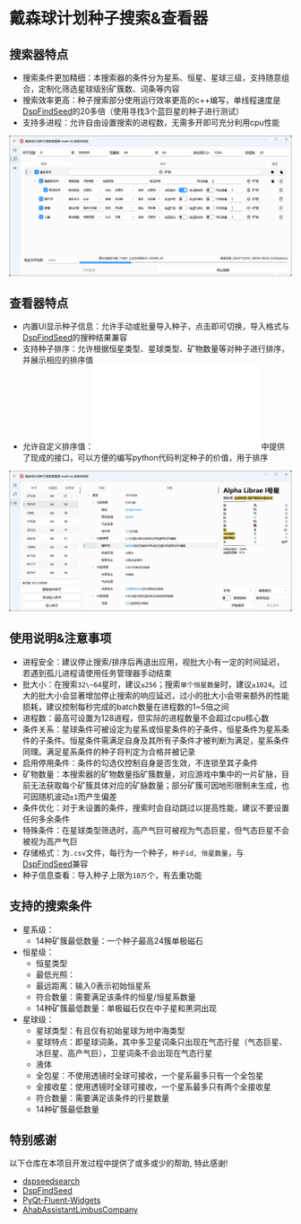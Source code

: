 # 戴森球计划种子搜索&查看器

## 搜索器特点

- 搜索条件更加精细：本搜索器的条件分为星系、恒星、星球三级，支持随意组合，定制化筛选星球级别矿簇数、词条等内容
- 搜索效率更高：种子搜索部分使用运行效率更高的c++编写，单线程速度是[DspFindSeed](https://github.com/Xinyuell/DspFindSeed)的20多倍（使用寻找3个蓝巨星的种子进行测试）
- 支持多进程：允许自由设置搜索的进程数，无需多开即可充分利用cpu性能

![image](/assets/show_search.png)

## 查看器特点

- 内置UI显示种子信息：允许手动或批量导入种子，点击即可切换，导入格式与[DspFindSeed](https://github.com/Xinyuell/DspFindSeed)的搜种结果兼容
- 支持种子排序：允许根据恒星类型、星球类型、矿物数量等对种子进行排序，并展示相应的排序值
- 允许自定义排序值：![自定义排序](/GUI/seed_viewer/sort_seed/custom_sort.py)中提供了现成的接口，可以方便的编写python代码判定种子的价值，用于排序

![image](/assets/show_check.png)

## 使用说明&注意事项

- 进程安全：建议停止搜索/排序后再退出应用，视批大小有一定的时间延迟，若遇到孤儿进程请使用任务管理器手动结束
- 批大小：在搜索`32\~64`星时，建议`≤256`；搜索`单个恒星数量`时，建议`≥1024`。过大的批大小会显著增加停止搜索的响应延迟，过小的批大小会带来额外的性能损耗，建议控制每秒完成的batch数量在进程数的1\~5倍之间
- 进程数：最高可设置为128进程，但实际的进程数量不会超过cpu核心数
- 条件关系：星球条件可被设定为星系或恒星条件的子条件，恒星条件为星系条件的子条件。恒星条件需满足自身及其所有子条件才被判断为满足，星系条件同理。满足星系条件的种子将判定为合格并被记录
- 启用停用条件：条件的勾选仅控制自身是否生效，不连锁至其子条件
- 矿物数量：本搜索器的矿物数量指矿簇数量，对应游戏中集中的一片矿脉，目前无法获取每个矿簇具体对应的矿脉数量；部分矿簇可因地形限制未生成，也可因随机波动`±1`而产生偏差
- 条件优化：对于未设置的条件，搜索时会自动跳过以提高性能，建议不要设置任何多余条件
- 特殊条件：在星球类型筛选时，高产气巨可被视为气态巨星，但气态巨星不会被视为高产气巨
- 存储格式：为`.csv`文件，每行为一个种子，`种子id, 恒星数量`，与[DspFindSeed](https://github.com/Xinyuell/DspFindSeed)兼容
- 种子信息查看：导入种子上限为`10万`个，有去重功能

## 支持的搜索条件

- 星系级：
  - 14种矿簇最低数量：一个种子最高24簇单极磁石
- 恒星级：
  - 恒星类型
  - 最低光照：
  - 最远距离：输入0表示初始恒星系
  - 符合数量：需要满足该条件的恒星/恒星系数量
  - 14种矿簇最低数量：单极磁石仅在中子星和黑洞出现
- 星球级：
  - 星球类型：有且仅有初始星球为地中海类型
  - 星球特点：即星球词条，其中多卫星词条只出现在气态行星（气态巨星、冰巨星、高产气巨），卫星词条不会出现在气态行星
  - 液体
  - 全包星：不使用透镜时全球可接收，一个星系最多只有一个全包星
  - 全接收星：使用透镜时全球可接收，一个星系最多只有两个全接收星
  - 符合数量：需要满足该条件的行星数量
  - 14种矿簇最低数量

## 特别感谢

以下仓库在本项目开发过程中提供了或多或少的帮助, 特此感谢!

- [dspseedsearch](https://github.com/crazyyao0/dspseedsearch)
- [DspFindSeed](https://github.com/Xinyuell/DspFindSeed)
- [PyQt-Fluent-Widgets](https://github.com/zhiyiYo/PyQt-Fluent-Widgets)
- [AhabAssistantLimbusCompany](https://github.com/KIYI671/AhabAssistantLimbusCompany)
